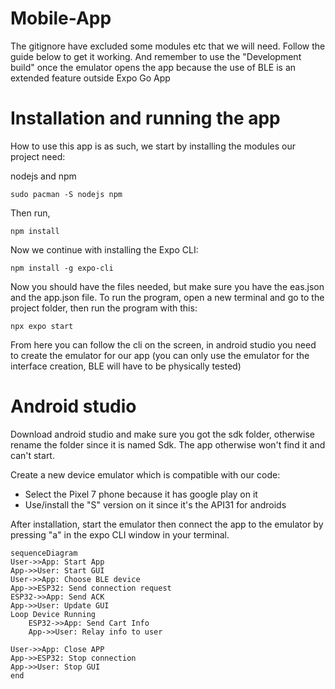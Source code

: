 # Mobile-App
The gitignore have excluded some modules etc that we will need. Follow the guide below to get it working.
And remember to use the "Development build" once the emulator opens the app because the use of BLE is an extended feature outside Expo Go App

# Installation and running the app
How to use this app is as such, we start by installing the modules our project need:

nodejs and npm
```
sudo pacman -S nodejs npm
```
Then run,
```
npm install
```

Now we continue with installing the Expo CLI:
```
npm install -g expo-cli
```

Now you should have the files needed, but make sure you have the eas.json and the app.json file.
To run the program, open a new terminal and go to the project folder, then run the program with this:
```
npx expo start
```

From here you can follow the cli on the screen, in android studio you need to create the emulator for our app (you can only use the emulator for the interface creation, BLE will have to be physically tested)

# Android studio
Download android studio and make sure you got the sdk folder, otherwise rename the folder since it is named Sdk. The app otherwise won't find it and can't start.

Create a new device emulator which is compatible with our code: 
- Select the Pixel 7 phone because it has google play on it
- Use/install the "S" version on it since it's the API31 for androids

After installation, start the emulator then connect the app to the emulator by pressing "a" in the expo CLI window in your terminal.

```mermaid
sequenceDiagram
User->>App: Start App
App->>User: Start GUI
User->>App: Choose BLE device
App->>ESP32: Send connection request
ESP32->>App: Send ACK
App->>User: Update GUI
Loop Device Running
    ESP32->>App: Send Cart Info
    App->>User: Relay info to user 

User->>App: Close APP
App->>ESP32: Stop connection
App->>User: Stop GUI
end
```